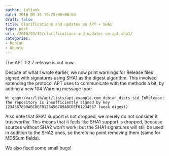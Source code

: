 ```yaml
---
author: juliank
date: 2016-03-15 19:25:00+00:00
draft: false
title: Clarifications and updates on APT + SHA1
type: post
url: /2016/03/15/clarifications-and-updates-on-apt-sha1/
categories:
- Debian
- Ubuntu
---
```


The APT 1.2.7 release is out now.

Despite of what I wrote earlier, we now print warnings for Release files signed with signatures using SHA1 as the digest algorithm. This involved extending the protocol APT uses to communicate with the methods a bit, by adding a new 104 Warning message type.

    W: gpgv:/var/lib/apt/lists/apt.example.com_debian_dists_sid_InRelease: The repository is insufficiently signed by key
    1234567890ABCDEF0123456789ABCDEF01234567 (weak digest)
    


Also note that SHA1 support is not dropped, we merely do not consider it trustworthy. This means that it feels like SHA1 support is dropped, because sources without SHA2 won't work; but the SHA1 signatures will still be used in addition to the SHA2 ones, so there's no point removing them (same for MD5Sum fields).

We also fixed some small bugs!
